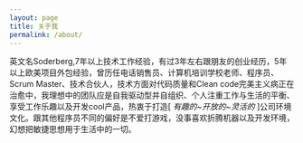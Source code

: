 ```yaml
---
layout: page
title: 关于我
permalink: /about/
---
```


英文名Soderberg,7年以上技术工作经验，有过3年左右跟朋友的创业经历，5年以上欧美项目外包经验，曾历任电话销售员、计算机培训学校老师、程序员、Scrum Master、技术合伙人，技术方面对代码质量和Clean code完美主义病正在治愈中，我理想中的团队应是自我驱动型并自组织、个人注重工作与生活的平衡、享受工作乐趣以及开发cool产品，热衷于打造[ *有趣的~开放的~灵活的* ]公司环境文化。跟其他程序员不同的偏好是不爱打游戏，没事喜欢折腾机器以及开发环境，幻想把敏捷思想用于生活中的一切。
